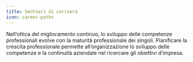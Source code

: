 ```yaml
---
title: Sentieri di carriera
icon: career-paths
---
```


Nell’ottica del miglioramento continuo, lo sviluppo delle competenze professionali evolve con la maturità professionale dei singoli. Pianificare la crescita professionale permette all’organizzazione lo sviluppo delle competenze e la continuità aziendale nel ricercare gli obiettivi d’impresa.